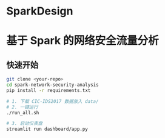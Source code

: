 # SparkDesign
# 基于 Spark 的网络安全流量分析

## 快速开始
```bash
git clone <your-repo>
cd spark-network-security-analysis
pip install -r requirements.txt

# 1. 下载 CIC-IDS2017 数据放入 data/
# 2. 一键运行
./run_all.sh

# 3. 启动仪表盘
streamlit run dashboard/app.py
